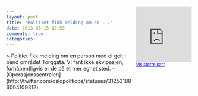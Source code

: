 ```yaml
---
layout: post
title: "Politiet fikk melding om en ..."
date: 2013-03-15 12:53
comments: true
categories: 
---
```

<div style="float:right; margin:5px; position:relative;top:-130px;"><iframe width="150" height="150" frameborder="0" scrolling="no" marginheight="0" marginwidth="0" src="http://maps.google.com/maps?q=Torggata,+Oslo&hl=no&t=m&z=14&output=embed&iwloc=&"></iframe><br/><small><a href="http://maps.google.com/maps?q=Torggata,+Oslo&hl=no&t=m&z=14&source=embed&iwloc=A" style="color:#0000FF;text-align:left" target="_new">Vis st&oslash;rre kart</a></small></div>
> Politiet fikk melding om en person med ei geit i bånd området Torggata. Vi fant ikke ekvipasjen, forhåpentligvis er de på et mer egnet sted.
- [Operasjonssentralen](http://twitter.com/oslopolitiops/statuses/312531886004109312)
